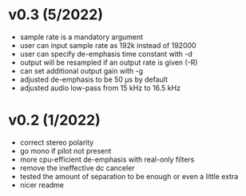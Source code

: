 v0.3 (5/2022)
=============
- sample rate is a mandatory argument
- user can input sample rate as 192k instead of 192000
- user can specify de-emphasis time constant with -d
- output will be resampled if an output rate is given (-R)
- can set additional output gain with -g
- adjusted de-emphasis to be 50 μs by default
- adjusted audio low-pass from 15 kHz to 16.5 kHz

v0.2 (1/2022)
=============
- correct stereo polarity
- go mono if pilot not present
- more cpu-efficient de-emphasis with real-only filters
- remove the ineffective dc canceler
- tested the amount of separation to be enough or even a little extra
- nicer readme